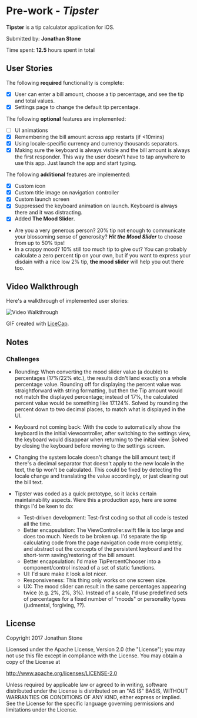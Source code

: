 # Pre-work - *Tipster*

**Tipster** is a tip calculator application for iOS.

Submitted by: **Jonathan Stone**

Time spent: **12.5** hours spent in total

## User Stories

The following **required** functionality is complete:

* [x] User can enter a bill amount, choose a tip percentage, and see the tip and total values.
* [x] Settings page to change the default tip percentage.

The following **optional** features are implemented:
* [ ] UI animations
* [x] Remembering the bill amount across app restarts (if <10mins)
* [x] Using locale-specific currency and currency thousands separators.
* [x] Making sure the keyboard is always visible and the bill amount is always the first responder. This way the user doesn't have to tap anywhere to use this app. Just launch the app and start typing.

The following **additional** features are implemented:
- [x] Custom icon
- [x] Custom title image on navigation controller
- [x] Custom launch screen
- [x] Suppressed the keyboard animation on launch. Keyboard is always there and it was distracting.
- [x] Added **The Mood Slider**. 

* Are you a very generous person? 20% tip not enough to communicate your blossoming sense of generosity?
***Hit the Mood Slider*** to choose from up to 50% tips!
* In a crappy mood? 10% still too much tip to give out? You can probably calculate a zero percent tip on your own, but if you want to express your disdain with a nice low 2% tip, **the mood slider** will help you out there too. 
 

## Video Walkthrough 

Here's a walkthrough of implemented user stories:

<img src='http://i.imgur.com/vIteaGE.gif' title='Video Walkthrough' width='' alt='Video Walkthrough' />

GIF created with [LiceCap](http://www.cockos.com/licecap/).

## Notes

### Challenges
* Rounding: When converting the mood slider value (a double) to percentages (17%/22% etc.), the results didn't land exactly on a whole percentage value. Rounding off for displaying the percent value was straightforward with string formatting, but then the Tip amount would not match the displayed percentage; instead of 17%, the calculated percent value would be something like 17.124%. Solved by rounding the percent down to two decimal places, to match what is displayed in the UI. 
* Keyboard not coming back: With the code to automatically show the keyboard in the initial viewcontroller, after switching to the settings view, the keyboard would disappear when returning to the initial view. Solved by closing the keyboard before moving to the settings screen.
* Changing the system locale doesn't change the bill amount text; if there's a decimal separator that doesn't apply to the new locale in the text, the tip won't be calculated. This could be fixed by detecting the locale change and translating the value accordingly, or just clearing out the bill text.
* Tipster was coded as a quick prototype, so it lacks certain maintainability aspects. Were this a production app, here are some things I'd be keen to do:

    * Test-driven development: Test-first coding so that all code is tested all the time. 
    * Better encapsulation: The ViewController.swift file is too large and does too much. Needs to be broken up.  I'd separate the tip calculating code from the page navigation code more completely, and abstract out the concepts of the persistent keyboard and the short-term saving/restoring of the bill amount.
    * Better encapsulation: I'd make TipPercentChooser into a component/control instead of a set of static functions.
    * UI: I'd sure make it look a lot nicer.
    * Responsiveness: This thing only works on one screen size.
    * UX: The mood slider can result in the same percentages appearing twice (e.g. 2%, 2%, 3%). Instead of a scale, I'd use predefined sets of percentages for a fixed number of "moods" or personality types (judmental, forgiving, ??).

## License

Copyright 2017 Jonathan Stone

Licensed under the Apache License, Version 2.0 (the "License");
you may not use this file except in compliance with the License.
You may obtain a copy of the License at

http://www.apache.org/licenses/LICENSE-2.0

Unless required by applicable law or agreed to in writing, software
distributed under the License is distributed on an "AS IS" BASIS,
WITHOUT WARRANTIES OR CONDITIONS OF ANY KIND, either express or implied.
See the License for the specific language governing permissions and
limitations under the License.


